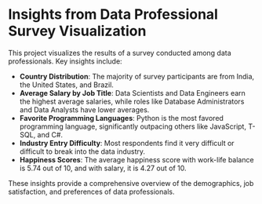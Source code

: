<!DOCTYPE html>
<html lang="en">
<head>
    <meta charset="UTF-8">
    <meta name="viewport" content="width=device-width, initial-scale=1.0">
    <title>Data Professional Survey Visualization</title>
</head>
<body>
    <h1>Insights from Data Professional Survey Visualization</h1>
    <p>This project visualizes the results of a survey conducted among data professionals. Key insights include:</p>
    <ul>
        <li><strong>Country Distribution</strong>: The majority of survey participants are from India, the United States, and Brazil.</li>
        <li><strong>Average Salary by Job Title</strong>: Data Scientists and Data Engineers earn the highest average salaries, while roles like Database Administrators and Data Analysts have lower averages.</li>
        <li><strong>Favorite Programming Languages</strong>: Python is the most favored programming language, significantly outpacing others like JavaScript, T-SQL, and C#.</li>
        <li><strong>Industry Entry Difficulty</strong>: Most respondents find it very difficult or difficult to break into the data industry.</li>
        <li><strong>Happiness Scores</strong>: The average happiness score with work-life balance is 5.74 out of 10, and with salary, it is 4.27 out of 10.</li>
    </ul>
    <p>These insights provide a comprehensive overview of the demographics, job satisfaction, and preferences of data professionals.</p>
</body>
</html>
